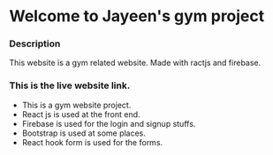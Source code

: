 # Welcome to Jayeen's gym project
### Description  
This website is a gym related website. Made with ractjs and firebase.
### This is the live website link.

- This is a gym website project.
- React js is used at the front end.
- Firebase is used for the login and signup stuffs.
- Bootstrap is used at some places.
- React hook form is used for the forms.
